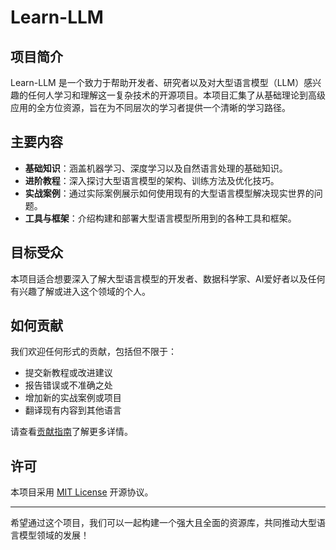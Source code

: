 # Learn-LLM

## 项目简介
Learn-LLM 是一个致力于帮助开发者、研究者以及对大型语言模型（LLM）感兴趣的任何人学习和理解这一复杂技术的开源项目。本项目汇集了从基础理论到高级应用的全方位资源，旨在为不同层次的学习者提供一个清晰的学习路径。

## 主要内容
- **基础知识**：涵盖机器学习、深度学习以及自然语言处理的基础知识。
- **进阶教程**：深入探讨大型语言模型的架构、训练方法及优化技巧。
- **实战案例**：通过实际案例展示如何使用现有的大型语言模型解决现实世界的问题。
- **工具与框架**：介绍构建和部署大型语言模型所用到的各种工具和框架。

## 目标受众
本项目适合想要深入了解大型语言模型的开发者、数据科学家、AI爱好者以及任何有兴趣了解或进入这个领域的个人。

## 如何贡献
我们欢迎任何形式的贡献，包括但不限于：
- 提交新教程或改进建议
- 报告错误或不准确之处
- 增加新的实战案例或项目
- 翻译现有内容到其他语言

请查看[贡献指南](./CONTRIBUTING.md)了解更多详情。

## 许可
本项目采用 [MIT License](./LICENSE) 开源协议。

---

希望通过这个项目，我们可以一起构建一个强大且全面的资源库，共同推动大型语言模型领域的发展！
